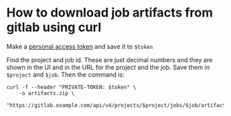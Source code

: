 How to download job artifacts from gitlab using curl
====================================================

Make a [personal access token][token] and save it to `$token`

Find the project and job id.   These are just decimal numbers and they are shown
in the UI and in the URL for the project and the job.   Save them in `$project`
and `$job`.  Then the command is:

```
curl -f --header "PRIVATE-TOKEN: $token" \
    -o artifacts.zip \
    "https://gitlab.example.com/api/v4/projects/$project/jobs/$job/artifacts" 
```

[token]: https://docs.gitlab.com/ee/user/profile/personal_access_tokens.html